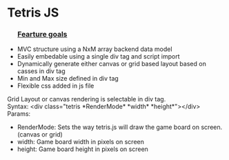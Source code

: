 <h1>Tetris JS</h1>

<ul><h3><u>Fearture goals</u></h3>
	<li>MVC structure using a NxM array backend data model</li>
	<li>Easily embedable using a single div tag and script import</li>
	<li>Dynamically generate either canvas or grid based layout based on casses in div tag</li>
	<li>Min and Max size defined in div tag</li>
	<li>Flexible css added in js file</li>

</ul>

<p>
	Grid Layout or canvas rendering is selectable in div tag. <br />
	Syntax: &#60;div class="tetris *RenderMode* *width* *height*"&#62;&#60;/div&#62; <br />
	Params: 
	<ul>
	<li>RenderMode: Sets the way tetris.js will draw the game board on screen. (canvas or grid)</li>
	<li>width: Game board width in pixels on screen</li>
	<li>height: Game board height in pixels on screen</li>
	</ul>
</p>